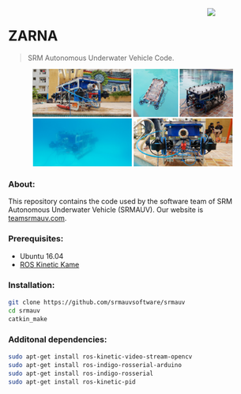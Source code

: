 <img src="http://teamsrmauv.com/assets/images/auvlogo.png" width=20% align="right">

# ZARNA

> SRM Autonomous Underwater Vehicle Code.

<p align='center'>
  <img src='docs/assets/one.jpg' width='200px'/>
  <img src='docs/assets/three.jpg' width='91'/>
  <img src='docs/assets/five.jpg' width='108'/>
  <img src='docs/assets/four.jpg' width='200'/>
  <img src='docs/assets/two.jpg' width='200'/>
</p>

### About:
This repository contains the code used by the software team of SRM Autonomous Underwater Vehicle (SRMAUV). Our website is [teamsrmauv.com](http://teamsrmauv.com).

### Prerequisites:

- Ubuntu 16.04
- [ROS Kinetic Kame](http://wiki.ros.org/kinetic#Installation)

### Installation:
```bash
git clone https://github.com/srmauvsoftware/srmauv
cd srmauv
catkin_make
```

### Additonal dependencies:

```bash
sudo apt-get install ros-kinetic-video-stream-opencv 
sudo apt-get install ros-indigo-rosserial-arduino    
sudo apt-get install ros-indigo-rosserial    
sudo apt-get install ros-kinetic-pid    
```
